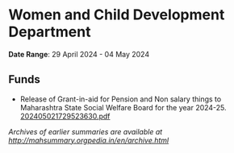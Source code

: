 # Women and Child Development Department

**Date Range**: 29 April 2024 - 04 May 2024


## Funds
- Release of Grant-in-aid for Pension and Non salary things to Maharashtra State Social Welfare Board for the year 2024-25.\
  [202405021729523630.pdf](https://gr.maharashtra.gov.in/Site/Upload/Government%20Resolutions/English/202405021729523630.pdf)


*Archives of earlier summaries are available at http://mahsummary.orgpedia.in/en/archive.html*